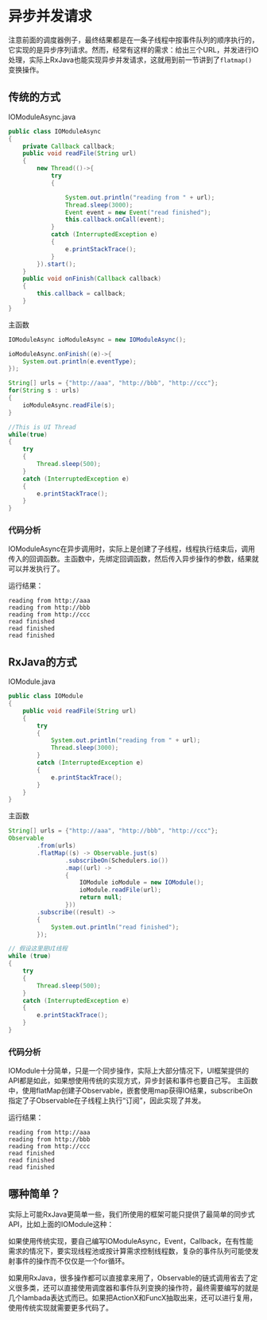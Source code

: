 # 异步并发请求

注意前面的调度器例子，最终结果都是在一条子线程中按事件队列的顺序执行的，它实现的是异步序列请求。然而，经常有这样的需求：给出三个URL，并发进行IO处理，实际上RxJava也能实现异步并发请求，这就用到前一节讲到了`flatmap()`变换操作。

## 传统的方式

IOModuleAsync.java
```java
public class IOModuleAsync
{
	private Callback callback;
	public void readFile(String url)
	{
		new Thread(()->{
			try
			{

				System.out.println("reading from " + url);
				Thread.sleep(3000);
				Event event = new Event("read finished");
				this.callback.onCall(event);
			}
			catch (InterruptedException e)
			{
				e.printStackTrace();
			}
		}).start();
	}
	public void onFinish(Callback callback)
	{
		this.callback = callback;
	}
}
```

主函数

```java
IOModuleAsync ioModuleAsync = new IOModuleAsync();

ioModuleAsync.onFinish((e)->{
    System.out.println(e.eventType);
});

String[] urls = {"http://aaa", "http://bbb", "http://ccc"};
for(String s : urls)
{
	ioModuleAsync.readFile(s);
}

//This is UI Thread
while(true)
{
    try
    {
	    Thread.sleep(500);
    }
    catch (InterruptedException e)
    {
	    e.printStackTrace();
    }
}
```

### 代码分析

IOModuleAsync在异步调用时，实际上是创建了子线程，线程执行结束后，调用传入的回调函数。主函数中，先绑定回调函数，然后传入异步操作的参数，结果就可以并发执行了。

运行结果：
```
reading from http://aaa
reading from http://bbb
reading from http://ccc
read finished
read finished
read finished
```

## RxJava的方式

IOModule.java
```java
public class IOModule
{
	public void readFile(String url)
	{
		try
		{
			System.out.println("reading from " + url);
			Thread.sleep(3000);
		}
		catch (InterruptedException e)
		{
			e.printStackTrace();
		}
	}
}
```

主函数
```java
String[] urls = {"http://aaa", "http://bbb", "http://ccc"};
Observable
		.from(urls)
		.flatMap((s) -> Observable.just(s)
				.subscribeOn(Schedulers.io())
				.map((url) ->
				{
					IOModule ioModule = new IOModule();
					ioModule.readFile(url);
					return null;
				}))
		.subscribe((result) ->
		{
			System.out.println("read finished");
		});

// 假设这里是UI线程
while (true)
{
	try
	{
		Thread.sleep(500);
	}
	catch (InterruptedException e)
	{
		e.printStackTrace();
	}
}
```

### 代码分析

IOModule十分简单，只是一个同步操作，实际上大部分情况下，UI框架提供的API都是如此，如果想使用传统的实现方式，异步封装和事件也要自己写。
主函数中，使用flatMap创建子Observable，嵌套使用map获得IO结果，subscribeOn指定了子Observable在子线程上执行“订阅”，因此实现了并发。

运行结果：
```
reading from http://aaa
reading from http://bbb
reading from http://ccc
read finished
read finished
read finished
```

## 哪种简单？

实际上可能RxJava更简单一些，我们所使用的框架可能只提供了最简单的同步式API，比如上面的IOModule这种：

如果使用传统实现，要自己编写IOModuleAsync，Event，Callback，在有性能需求的情况下，要实现线程池或按计算需求控制线程数，复杂的事件队列可能使发射事件的操作而不仅仅是一个for循环。

如果用RxJava，很多操作都可以直接拿来用了，Observable的链式调用省去了定义很多类，还可以直接使用调度器和事件队列变换的操作符，最终需要编写的就是几个lambada表达式而已。如果把ActionX和FuncX抽取出来，还可以进行复用，使用传统实现就需要更多代码了。

